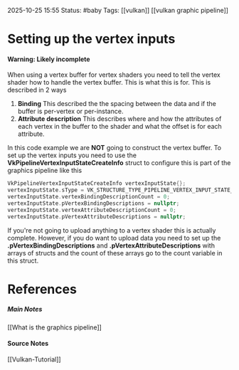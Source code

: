 2025-10-25 15:55
Status: #baby 
Tags: [[vulkan]] [[vulkan graphic pipeline]]
# Setting up the vertex inputs

#### Warning: Likely incomplete

When using a vertex buffer for vertex shaders you need to tell the vertex shader how to handle the vertex buffer. This is what this is for. This is described in 2 ways
1) **Binding** This described the the spacing between the data and if the buffer is per-vertex or per-instance.
2) **Attribute description** This describes where and how the attributes of each vertex in the buffer to the shader and what the offset is for each attribute. 

In this code example we are **NOT** going to construct the vertex buffer. To set up the vertex inputs you need to use the **VkPipelineVertexInputStateCreateInfo** struct to configure this is part of the graphics pipeline like this

```c++
VkPipelineVertexInputStateCreateInfo vertexInputState{};
vertexInputState.sType = VK_STRUCTURE_TYPE_PIPELINE_VERTEX_INPUT_STATE_CREATE_INFO;
vertexInputState.vertexBindingDescriptionCount = 0;
vertexInputState.pVertexBindingDescriptions = nullptr;
vertexInputState.vertexAttributeDescriptionCount = 0;
vertexInputState.pVertexAttributeDescriptions = nullptr;
```

If you're not going to upload anything to a vertex shader this is actually complete. However, if you do want to upload data you need to set up the **.pVertexBindingDescriptions** and **.pVertexAttributeDescriptions** with arrays of structs and the count of these arrays go to the count variable in this struct.
# References
##### Main Notes 
[[What is the graphics pipeline]]
#### Source Notes
[[Vulkan-Tutorial]]